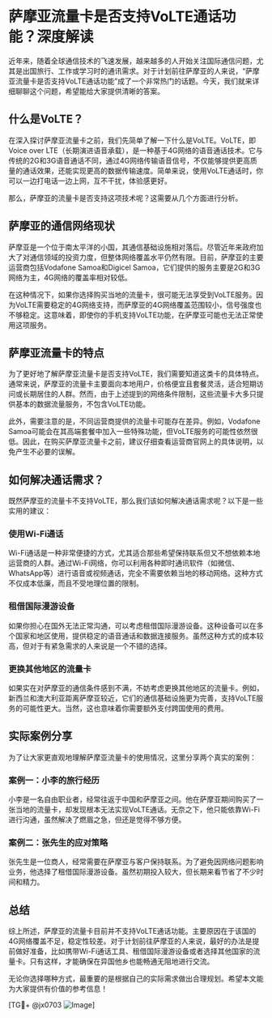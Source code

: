 # 萨摩亚流量卡是否支持VoLTE通话功能？深度解读

近年来，随着全球通信技术的飞速发展，越来越多的人开始关注国际通信问题，尤其是出国旅行、工作或学习时的通讯需求。对于计划前往萨摩亚的人来说，“萨摩亚流量卡是否支持VoLTE通话功能”成了一个非常热门的话题。今天，我们就来详细聊聊这个问题，希望能给大家提供清晰的答案。

## 什么是VoLTE？

在深入探讨萨摩亚流量卡之前，我们先简单了解一下什么是VoLTE。VoLTE，即Voice over LTE（长期演进语音承载），是一种基于4G网络的语音通话技术。它与传统的2G和3G语音通话不同，通过4G网络传输语音信号，不仅能够提供更高质量的通话效果，还能实现更高的数据传输速度。简单来说，使用VoLTE通话时，你可以一边打电话一边上网，互不干扰，体验感更好。

那么，萨摩亚的流量卡是否支持这项技术呢？这需要从几个方面进行分析。

## 萨摩亚的通信网络现状

萨摩亚是一个位于南太平洋的小国，其通信基础设施相对落后。尽管近年来政府加大了对通信领域的投资力度，但整体网络覆盖水平仍然有限。目前，萨摩亚的主要运营商包括Vodafone Samoa和Digicel Samoa，它们提供的服务主要是2G和3G网络为主，4G网络的覆盖率相对较低。

在这种情况下，如果你选择购买当地的流量卡，很可能无法享受到VoLTE服务。因为VoLTE需要稳定的4G网络支持，而萨摩亚的4G网络覆盖范围较小，信号强度也不够稳定。这意味着，即使你的手机支持VoLTE功能，在萨摩亚可能也无法正常使用这项服务。

## 萨摩亚流量卡的特点

为了更好地了解萨摩亚流量卡是否支持VoLTE，我们需要知道这类卡的具体特点。通常来说，萨摩亚的流量卡主要面向本地用户，价格便宜且套餐灵活，适合短期访问或长期居住的人群。然而，由于上述提到的网络条件限制，这些流量卡大多只提供基本的数据流量服务，不包含VoLTE功能。

此外，需要注意的是，不同运营商提供的流量卡可能存在差异。例如，Vodafone Samoa可能会在其高端套餐中加入一些特殊功能，但VoLTE服务的可能性依然很低。因此，在购买萨摩亚流量卡之前，建议仔细查看运营商官网上的具体说明，以免产生不必要的误解。

## 如何解决通话需求？

既然萨摩亚的流量卡不支持VoLTE，那么我们该如何解决通话需求呢？以下是一些实用的建议：

### 使用Wi-Fi通话

Wi-Fi通话是一种非常便捷的方式，尤其适合那些希望保持联系但又不想依赖本地运营商的人群。通过Wi-Fi网络，你可以利用各种即时通讯软件（如微信、WhatsApp等）进行语音或视频通话，完全不需要依赖当地的移动网络。这种方式不仅成本低廉，而且不受地理位置的限制。

### 租借国际漫游设备

如果你担心在国外无法正常沟通，可以考虑租借国际漫游设备。这种设备可以在多个国家和地区使用，提供稳定的语音通话和数据连接服务。虽然这种方式的成本较高，但对于有紧急需求的人来说是一个不错的选择。

### 更换其他地区的流量卡

如果实在对萨摩亚的通信条件感到不满，不妨考虑更换其他地区的流量卡。例如，新西兰和澳大利亚距离萨摩亚较近，它们的通信基础设施更为完善，支持VoLTE服务的可能性更大。当然，这也意味着你需要额外支付跨国使用的费用。

## 实际案例分享

为了让大家更直观地理解萨摩亚流量卡的使用情况，这里分享两个真实的案例：

### 案例一：小李的旅行经历

小李是一名自由职业者，经常往返于中国和萨摩亚之间。他在萨摩亚期间购买了一张当地的流量卡，却发现根本无法实现VoLTE通话。无奈之下，他只能依靠Wi-Fi进行沟通，虽然解决了燃眉之急，但还是觉得不够方便。

### 案例二：张先生的应对策略

张先生是一位商人，经常需要在萨摩亚与客户保持联系。为了避免因网络问题影响业务，他选择了租借国际漫游设备。虽然初期投入较大，但长期来看节省了不少时间和精力。

## 总结

综上所述，萨摩亚的流量卡目前并不支持VoLTE通话功能。主要原因在于该国的4G网络覆盖不足，稳定性较差。对于计划前往萨摩亚的人来说，最好的办法是提前做好准备，比如携带Wi-Fi通话工具、租借国际漫游设备或者选择其他国家的流量卡。只有这样，才能确保在异国他乡也能畅通无阻地进行交流。

无论你选择哪种方式，最重要的是根据自己的实际需求做出合理规划。希望本文能为大家提供有价值的参考信息！

[TG💪+ @jx0703 ![Image](https://github.com/user-attachments/assets/dbca1d08-cadb-493c-b0ec-ad6f7a83f270)]